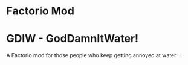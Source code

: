 # Factorio Mod
# GDIW - GodDamnItWater!
A Factorio mod for those people who keep getting annoyed at water....
